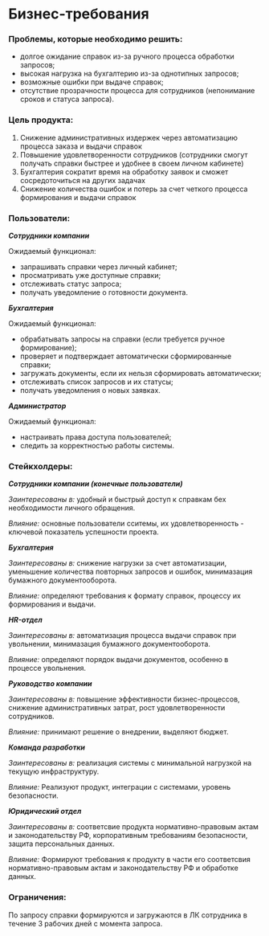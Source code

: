 <h1>Бизнес-требования</h1>


<h3>Проблемы, которые необходимо решить:</h3>

- долгое ожидание справок из-за ручного процесса обработки запросов; 
- высокая нагрузка на бухгалтерию из-за однотипных запросов;
- возможные ошибки при выдаче справок; 
- отсутствие прозрачности процесса для сотрудников (непонимание сроков и статуса запроса).

<h3>Цель продукта:</h3> 

1. Снижение административных издержек через автоматизацию процесса заказа и выдачи справок
2. Повышение удовлетворенности сотрудников (сотрудники смогут получать справки быстрее и удобнее в своем личном кабинете)
3. Бухгалтерия сократит время на обработку заявок и сможет сосредоточиться на других задачах
4. Снижение количества ошибок и потерь за счет четкого процесса формирования и выдачи справок

<h3>Пользователи:</h3> 

***Сотрудники компании***

Ожидаемый функционал:
- запрашивать справки через личный кабинет;
- просматривать уже доступные справки;
- отслеживать статус запроса;
- получать уведомление о готовности документа.

***Бухгалтерия***

Ожидаемый функционал:
- обрабатывать запросы на справки (если требуется ручное формирование);
- проверяет и подтверждает автоматически сформированные справки;
- загружать документы, если их нельзя сформировать автоматически;
- отслеживать список запросов и их статусы;
- получать уведомления о новых заявках.
  
***Администратор***

Ожидаемый функционал:
- настраивать права доступа пользователей;
- следить за корректностью работы системы.


<h3>Стейкхолдеры:</h3>

***Сотрудники компании (конечные пользователи)***

*Заинтересованы в:*
удобный и быстрый доступ к справкам бех необходимости личного обращения.

*Влияние:*
основные пользователи сситемы, их удовлетворенность - ключевой показатель успешности проекта.

***Бухгалтерия***

*Заинтересованы в:*
снижение нагрузки за счет автоматизации, уменьшение количества повторных запросов и ошибок, минимазация бумажного документооборота.

*Влияние:*
определяют требования к формату справок, процессу их формирования и выдачи.

***HR-отдел***

*Заинтересованы в:*
автоматизация процесса выдачи справок при увольнении, минимазация бумажного документооборота.

*Влияние:*
определяют порядок выдачи документов, особенно в процессе увольнения.

***Руководство компании***

*Заинтересованы в:*
повышение эффективности бизнес-процессов, снижение административных затрат, рост удовлетворенности сотрудников.

*Влияние:*
принимают решение о внедрении, выделяют бюджет.

***Команда разработки***

*Заинтересованы в:*
реализация системы с минимальной нагрузкой на текущую инфраструктуру.

*Влияние:*
Реализуют продукт, интеграции с системами, уровень безопасности.

***Юридический отдел***

*Заинтересованы в:*
соответсвие продукта нормативно-правовым актам и законодательству РФ, корпоративным требованиям безопасности, защита персональных данных.

*Влияние:*
Формируют требования к продукту в части его соответсвия нормативно-правовым актам и законодательству РФ  и обработке данных.

<h3>Ограничения:</h3>
По запросу справки формируются и загружаются в ЛК сотрудника в течение 3 рабочих дней с момента запроса. 


